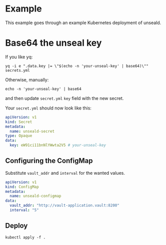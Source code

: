 # Example
This example goes through an example Kubernetes deployment of unseald.

# Base64 the unseal key
If you like yq:
```
yq -i e ".data.key |= \"$(echo -n 'your-unseal-key' | base64)\"" secrets.yml
```
Otherwise, manually:
```
echo -n 'your-unseal-key' | base64
```
and then update `secret.yml` `key` field with the new secret.

Your `secret.yml` should now look like this:
```yaml
apiVersion: v1
kind: Secret
metadata:
  name: unseald-secret
type: Opaque
data:
  key: eW91ci11bnNlYWwta2V5 # your-unseal-key
```

## Configuring the ConfigMap
Substitute `vault_addr` and `interval` for the wanted values.
```yaml
apiVersion: v1
kind: ConfigMap
metadata:
  name: unseald-configmap
data:
  vault_addr: "http://vault-application.vault:8200"
  interval: "5"
```

## Deploy
```
kubectl apply -f .
```